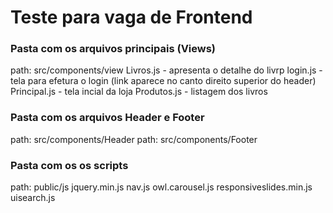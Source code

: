 # Teste para vaga de Frontend

### Pasta com os arquivos principais (Views)
path: src/components/view
Livros.js - apresenta o detalhe do livrp
login.js - tela para efetura o login (link aparece no canto direito superior do header)
Principal.js - tela incial da loja
Produtos.js - listagem dos livros

### Pasta com os arquivos Header e Footer
path: src/components/Header
path: src/components/Footer

### Pasta com os os scripts
path: public/js
jquery.min.js
nav.js
owl.carousel.js
responsiveslides.min.js
uisearch.js
